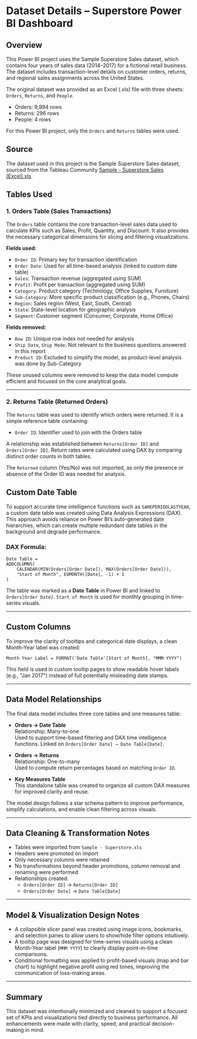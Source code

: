 # Dataset Details – Superstore Power BI Dashboard

## Overview

This Power BI project uses the Sample Superstore Sales dataset, which contains four years of sales data (2014–2017) for a fictional retail business. The dataset includes transaction-level details on customer orders, returns, and regional sales assignments across the United States.

The original dataset was provided as an Excel (.xls) file with three sheets: `Orders`, `Returns`, and `People`.

- Orders: 9,994 rows
- Returns: 296 rows
- People: 4 rows

For this Power BI project, only the `Orders` and `Returns` tables were used.

## Source

The dataset used in this project is the Sample Superstore Sales dataset, sourced from the Tableau Community [Sample - Superstore Sales (Excel).xls](https://community.tableau.com/s/question/0D54T00000CWeX8SAL/sample-superstore-sales-excelxls). 


## Tables Used

### 1. Orders Table (Sales Transactions)

The `Orders` table contains the core transaction-level sales data used to calculate KPIs such as Sales, Profit, Quantity, and Discount. It also provides the necessary categorical dimensions for slicing and filtering visualizations.

**Fields used:**
- `Order ID`: Primary key for transaction identification
- `Order Date`: Used for all time-based analysis (linked to custom date table)
- `Sales`: Transaction revenue (aggregated using SUM)
- `Profit`: Profit per transaction (aggregated using SUM)
- `Category`: Product category (Technology, Office Supplies, Furniture)
- `Sub-Category`: More specific product classification (e.g., Phones, Chairs)
- `Region`: Sales region (West, East, South, Central)
- `State`: State-level location for geographic analysis
- `Segment`: Customer segment (Consumer, Corporate, Home Office)

**Fields removed:**
- `Row ID`: Unique row index not needed for analysis
- `Ship Date`, `Ship Mode`: Not relevant to the business questions answered in this report
- `Product ID`: Excluded to simplify the model, as product-level analysis was done by Sub-Category

These unused columns were removed to keep the data model compute efficient and focused on the core analytical goals.

---

### 2. Returns Table (Returned Orders)

The `Returns` table was used to identify which orders were returned. It is a simple reference table containing:

- `Order ID`: Identifier used to join with the Orders table

A relationship was established between `Returns[Order ID]` and `Orders[Order ID]`. Return rates were calculated using DAX by comparing distinct order counts in both tables.

The `Returned` column (Yes/No) was not imported, as only the presence or absence of the Order ID was needed for analysis.

## Custom Date Table

To support accurate time intelligence functions such as `SAMEPERIODLASTYEAR`, a custom date table was created using Data Analysis Expressions (DAX). This approach avoids reliance on Power BI’s auto-generated date hierarchies, which can create multiple redundant date tables in the background and degrade performance.

### DAX Formula:

```dax
Date Table = 
ADDCOLUMNS(
    CALENDAR(MIN(Orders[Order Date]), MAX(Orders[Order Date])),
    "Start of Month", EOMONTH([Date], -1) + 1
)
```

The table was marked as a **Date Table** in Power BI and linked to `Orders[Order Date]`. `Start of Month` is used for monthly grouping in time-series visuals.

---

## Custom Columns

To improve the clarity of tooltips and categorical date displays, a clean Month-Year label was created:

```dax
Month Year Label = FORMAT('Date Table'[Start of Month], "MMM YYYY")
```

This field is used in custom tooltip pages to show readable hover labels (e.g., "Jan 2017") instead of full potentially misleading date stamps.

---

## Data Model Relationships

The final data model includes three core tables and one measures table:

- **Orders → Date Table**  
  Relationship: Many-to-one  
  Used to support time-based filtering and DAX time intelligence functions. Linked on `Orders[Order Date] → Date Table[Date]`.

- **Orders → Returns**  
  Relationship: One-to-many  
  Used to compute return percentages based on matching `Order ID`.

- **Key Measures Table**  
  This standalone table was created to organize all custom DAX measures for improved clarity and reuse.

The model design follows a star schema pattern to improve performance, simplify calculations, and enable clean filtering across visuals.

---

## Data Cleaning & Transformation Notes

- Tables were imported from `Sample - Superstore.xls`
- Headers were promoted on import
- Only necessary columns were retained
- No transformations beyond header promotions, column removal and renaming were performed
- Relationships created:
  - `Orders[Order ID]` → `Returns[Order ID]`
  - `Orders[Order Date]` → `Date Table[Date]`

---

## Model & Visualization Design Notes

- A collapsible slicer panel was created using image icons, bookmarks, and selection panes to allow users to show/hide filter options intuitively.
- A tooltip page was designed for time-series visuals using a clean Month-Year label (`MMM YYYY`) to clearly display point-in-time comparisons.
- Conditional formatting was applied to profit-based visuals (map and bar chart) to highlight negative profit using red tones, improving the communication of loss-making areas.

---

## Summary

This dataset was intentionally minimized and cleaned to support a focused set of KPIs and visualizations tied directly to business performance. All enhancements were made with clarity, speed, and practical decision-making in mind.
